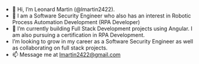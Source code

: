 - 👋 Hi, I’m Leonard Martin (@lmartin2422).
- 👀 I am a Software Security Engineer who also has an interest in Robotic Process Automation Development (RPA Developer)
- 🌱 I’m currently building Full Stack Development projects using Angular. I am also pursuing a certification in RPA Development.
- I’m looking to grow in my career as a Software Security Engineer as well as collaborating on full stack projects.
- 📫 Message me at lmartin2422@gmail.com

<!---
lmartin2422/lmartin2422 is a ✨ special ✨ repository because its `README.md` (this file) appears on your GitHub profile.
You can click the Preview link to take a look at your changes.
--->
